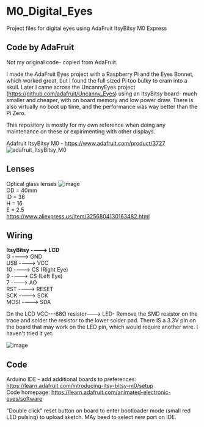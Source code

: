 # M0_Digital_Eyes
Project files for digital eyes using AdaFruit ItsyBitsy M0 Express

## Code by AdaFruit
Not my original code- copied from AdaFruit.

I made the AdaFruit Eyes project with a Raspberry Pi and the Eyes Bonnet, which worked great, but I found the full sized Pi too bulky to cram into a skull. 
Later I came across the UncannyEyes project (https://github.com/adafruit/Uncanny_Eyes) using an ItsyBitsy board- much smaller and cheaper, with on board memory and low power draw. There is also virtually no boot up time, and the performance was way better than the Pi Zero. 

This repository is mostly for my own reference when doing any maintenance on these or expirimenting with other displays. 

Adafruit ItsyBitsy M0 - https://www.adafruit.com/product/3727
![adafruit_ItsyBitsy_M0](https://github.com/user-attachments/assets/c73cabf8-3e75-424f-a60c-52ac239142f0)



## Lenses
Optical glass lenses
![image](https://github.com/user-attachments/assets/09595f77-a3d1-419a-85fd-2bfa66164d87)  
OD = 40mm  
ID = 36  
H = 16  
E = 2.5  
https://www.aliexpress.us/item/3256804130163482.html  

## Wiring
**ItsyBitsy  ---->   LCD**  
G  ---->   GND  
USB  ---->   VCC  
10  ---->   CS (Right Eye)  
9  ---->   CS (Left Eye)  
7  ---->   AO  
RST  ---->   RESET  
SCK  ---->   SCK  
MOSI  ---->   SDA  

On the LCD
VCC---68Ω resistor---> LED- Remove the SMD resistor on the trace and solder the resistor to the lower solder pad. 
There IS a 3.3V pin on the board that may work on the LED pin, which would require another wire. I haven't tried it yet.  

![image](https://github.com/user-attachments/assets/f27f43d1-415f-4987-a127-c3050e23ebf7)  

## Code
Arduino IDE - add additional boards to preferences: https://learn.adafruit.com/introducing-itsy-bitsy-m0/setup  
Code homepage: https://learn.adafruit.com/animated-electronic-eyes/software  

"Double click" reset button on board to enter bootloader mode (small red LED pulsing) to upload sketch. MAy beed to select new port on IDE.  


